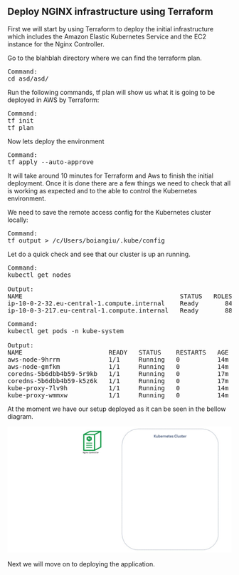 ## Deploy NGINX infrastructure using Terraform

First we will start by using Terraform to deploy the initial infrastructure which includes the Amazon Elastic Kubernetes Service and the EC2 instance for the Nginx Controller.

Go to the blahblah directory where we can find the terraform plan.

<pre>
Command:
cd asd/asd/
</pre>

Run the following commands, tf plan will show us what it is going to be deployed in AWS by Terraform:
<pre>
Command:
tf init
tf plan
</pre>
Now lets deploy the environment
<pre>
Command:
tf apply --auto-approve
</pre>


It will take around 10 minutes for Terraform and Aws to finish the initial deployment.
Once it is done there are a few things we need to check that all is working as expected and to the able to control the Kubernetes environment.

We need to save the remote access config for the Kubernetes cluster locally:  
<pre>
Command:
tf output > /c/Users/boiangiu/.kube/config
</pre>




Let do a quick check and see that our cluster is up an running.  
<pre>
Command:
kubectl get nodes

Output:   
NAME                                          STATUS   ROLES    AGE   VERSION  
ip-10-0-2-32.eu-central-1.compute.internal    Ready    <none>   84s   v1.15.10-eks-bac369  
ip-10-0-3-217.eu-central-1.compute.internal   Ready    <none>   88s   v1.15.10-eks-bac369  
</pre>
<pre>
Command:
kubectl get pods -n kube-system

Output:
NAME                       READY   STATUS    RESTARTS   AGE  
aws-node-9hrrm             1/1     Running   0          14m  
aws-node-gmfkm             1/1     Running   0          14m  
coredns-5b6dbb4b59-5r9kb   1/1     Running   0          17m  
coredns-5b6dbb4b59-k5z6k   1/1     Running   0          17m  
kube-proxy-7lv9h           1/1     Running   0          14m  
kube-proxy-wmmxw           1/1     Running   0          14m  
</pre>

At the moment we have our setup deployed as it can be seen in the bellow diagram.

![](images/3env.jpg)

Next we will move on to deploying the application.